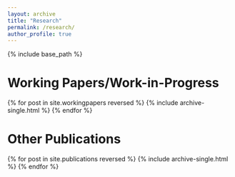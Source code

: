 ```yaml
---
layout: archive
title: "Research"
permalink: /research/
author_profile: true
---
```


{% include base_path %}
<br/>

<h1> Working Papers/Work-in-Progress </h1>
{% for post in site.workingpapers reversed %}
  {% include archive-single.html %}
{% endfor %}

<br/>

<h1> Other Publications </h1>

{% for post in site.publications reversed %}
  {% include archive-single.html %}
{% endfor %}

